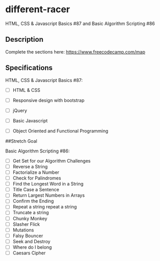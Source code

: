 # different-racer
HTML, CSS &amp; Javascript Basics #87 and Basic Algorithm Scripting #86


## Description

Complete the sections here:
https://www.freecodecamp.com/map

## Specifications

HTML, CSS &amp; Javascript Basics #87:
- [ ] HTML & CSS
- [ ] Responsive design with bootstrap
- [ ] jQuery
- [ ] Basic Javascript
- [ ] Object Oriented and Functional Programming


##Stretch Goal

Basic Algorithm Scripting #86:
- [ ] Get Set for our Algorithm Challenges
- [ ] Reverse a String 
- [ ] Factorialize a Number 
- [ ] Check for Palindromes 
- [ ] Find the Longest Word in a String 
- [ ] Title Case a Sentence 
- [ ] Return Largest Numbers in Arrays 
- [ ] Confirm the Ending 
- [ ] Repeat a string repeat a string 
- [ ] Truncate a string 
- [ ] Chunky Monkey 
- [ ] Slasher Flick 
- [ ] Mutations 
- [ ] Falsy Bouncer 
- [ ] Seek and Destroy 
- [ ] Where do I belong 
- [ ] Caesars Cipher 
